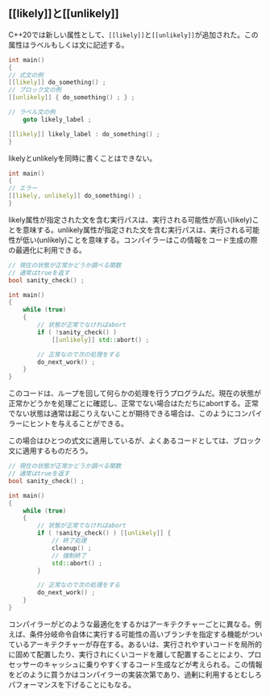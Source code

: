 ## [[likely]]と[[unlikely]]

C++20では新しい属性として、`[[likely]]`と`[[unlikely]]`が追加された。この属性はラベルもしくは文に記述する。

~~~c++
int main()
{
// 式文の例
[[likely]] do_something() ;
// ブロック文の例
[[unlikely]] { do_something() ; } ;

// ラベル文の例
    goto likely_label ;

[[likely]] likely_label : do_something() ;
}
~~~

likelyとunlikelyを同時に書くことはできない。

~~~c++
int main()
{
// エラー
[[likely, unlikely]] do_something() ;
}
~~~

likely属性が指定された文を含む実行パスは、実行される可能性が高い(likely)ことを意味する。unlikely属性が指定された文を含む実行パスは、実行される可能性が低い(unlikely)ことを意味する。コンパイラーはこの情報をコード生成の際の最適化に利用できる。

~~~cpp
// 現在の状態が正常かどうか調べる関数
// 通常はtrueを返す
bool sanity_check() ;

int main()
{
    while (true)
    {
        // 状態が正常でなければabort
        if ( !sanity_check() )
            [[unlikely]] std::abort() ;

        // 正常なので次の処理をする
        do_next_work() ;
    }
}
~~~

このコードは、ループを回して何らかの処理を行うプログラムだ。現在の状態が正常かどうかを処理ごとに確認し、正常でない場合はただちにabortする。正常でない状態は通常は起こりえないことが期待できる場合は、このようにコンパイラーにヒントを与えることができる。

この場合はひとつの式文に適用しているが、よくあるコードとしては、ブロック文に適用するものだろう。


~~~cpp
// 現在の状態が正常かどうか調べる関数
// 通常はtrueを返す
bool sanity_check() ;

int main()
{
    while (true)
    {
        // 状態が正常でなければabort
        if ( !sanity_check() ) [[unlikely]] {
            // 終了処理
            cleanup() ;
            // 強制終了
            std::abort() ;
        }

        // 正常なので次の処理をする
        do_next_work() ;
    }
}
~~~

コンパイラーがどのような最適化をするかはアーキテクチャーごとに異なる。例えば、条件分岐命令自体に実行する可能性の高いブランチを指定する機能がついているアーキテクチャーが存在する。あるいは、実行されやすいコードを局所的に固めて配置したり、実行されにくいコードを離して配置することにより、プロセッサーのキャッシュに乗りやすくするコード生成などが考えられる。この情報をどのように買うかはコンパイラーの実装次第であり、過剰に利用するとむしろパフォーマンスを下げることにもなる。

